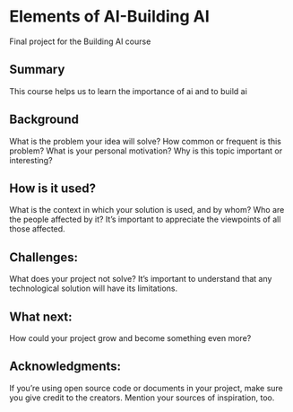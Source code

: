 # Elements of AI-Building AI

Final project for the Building AI course

## Summary

This course helps us to learn the importance of ai and to build ai


## Background

What is the problem your idea will solve? How common or frequent is this problem? What is your personal motivation? Why is this topic important or interesting?


## How is it used?

What is the context in which your solution is used, and by whom? Who are the people affected by it? It’s important to appreciate the viewpoints of all those affected.




## Challenges:
What does your project not solve? It’s important to understand that any technological solution will have its limitations.

## What next:
How could your project grow and become something even more?

## Acknowledgments:
If you’re using open source code or documents in your project, make sure you give credit to the creators. Mention your sources of inspiration, too.

